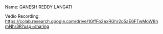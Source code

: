 Name: GANESH REDDY LANGATI

Vedio Recording: https://colab.research.google.com/drive/1GffFo2exRGhr2o5aE6FTwMoW8hmNhr3R?usp=sharing
